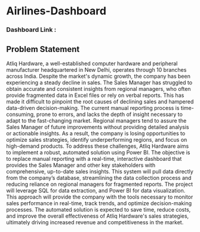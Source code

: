 # Airlines-Dashboard

### Dashboard Link : 

## Problem Statement

Atliq Hardware, a well-established computer hardware and peripheral manufacturer 
headquartered in New Delhi, operates through 10 branches across India. Despite the 
market's dynamic growth, the company has been experiencing a steady decline in sales. 
The Sales Manager has struggled to obtain accurate and consistent insights from regional 
managers, who often provide fragmented data in Excel files or rely on verbal reports. 
This has made it difficult to pinpoint the root causes of declining sales and hampered 
data-driven decision-making.
The current manual reporting process is time-consuming, prone to errors, and lacks the 
depth of insight necessary to adapt to the fast-changing market. Regional managers tend 
to assure the Sales Manager of future improvements without providing detailed analysis 
or actionable insights. As a result, the company is losing opportunities to optimize sales 
strategies, identify underperforming regions, and focus on high-demand products.
To address these challenges, Atliq Hardware aims to implement a robust, automated 
solution using Power BI. The objective is to replace manual reporting with a real-time, 
interactive dashboard that provides the Sales Manager and other key stakeholders with 
comprehensive, up-to-date sales insights. This system will pull data directly from the 
company’s database, streamlining the data collection process and reducing reliance on 
regional managers for fragmented reports.
The project will leverage SQL for data extraction, and Power BI for data visualization. 
This approach will provide the company with the tools necessary to monitor sales 
performance in real-time, track trends, and optimize decision-making processes. The 
automated solution is expected to save time, reduce costs, and improve the overall 
effectiveness of Atliq Hardware's sales strategies, ultimately driving increased revenue 
and competitiveness in the market.
